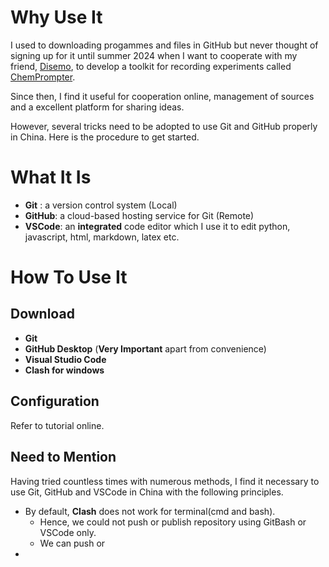# Why Use It
I used to downloading progammes and files in GitHub but never thought of signing up for it until summer 2024 when I want to cooperate with my friend, [Disemo](https://github.com/Disembo/), to develop a toolkit for recording experiments called [ChemPrompter](https://github.com/Disembo/ChemPrompter).

Since then, I find it useful for cooperation online, management of sources and a excellent platform for sharing ideas.

However, several tricks need to be adopted to use Git and GitHub properly in China. Here is the procedure to get started.

# What It Is
* **Git** : a version control system (Local)
* **GitHub**: a cloud-based hosting service for Git (Remote)
* **VSCode**: an **integrated** code editor which I use it to edit python, javascript, html, markdown, latex etc.


# How To Use It
## Download
* **Git**
* **GitHub Desktop** (**Very Important** apart from convenience)
* **Visual Studio Code**
* **Clash for windows**

 ## Configuration
 Refer to tutorial online.
 ## Need to Mention
Having tried countless times with numerous methods, I find it necessary to use Git, GitHub and VSCode in China with the following principles.

* By default, **Clash** does not work for terminal(cmd and bash). 
    * Hence, we could not push or publish repository using GitBash or VSCode only.
    * We can push or 
* 

